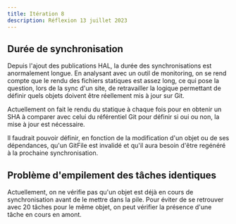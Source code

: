 ```yaml
---
title: Itération 8
description: Réflexion 13 juillet 2023
---
```


## Durée de synchronisation

Depuis l'ajout des publications HAL, la durée des synchronisations est anormalement longue. En analysant avec un outil de monitoring, on se rend compte que le rendu des fichiers statiques est assez long, ce qui pose la question, lors de la sync d'un site, de retravailler la logique permettant de définir quels objets doivent être réellement mis à jour sur Git.

Actuellement on fait le rendu du statique à chaque fois pour en obtenir un SHA à comparer avec celui du référentiel Git pour définir si oui ou non, la mise à jour est nécessaire.

Il faudrait pouvoir définir, en fonction de la modification d'un objet ou de ses dépendances, qu'un GitFile est invalidé et qu'il aura besoin d'être regénéré à la prochaine synchronisation.

## Problème d'empilement des tâches identiques

Actuellement, on ne vérifie pas qu'un objet est déjà en cours de synchronisation avant de le mettre dans la pile. Pour éviter de se retrouver avec 20 tâches pour le même objet, on peut vérifier la présence d'une tâche en cours en amont.
